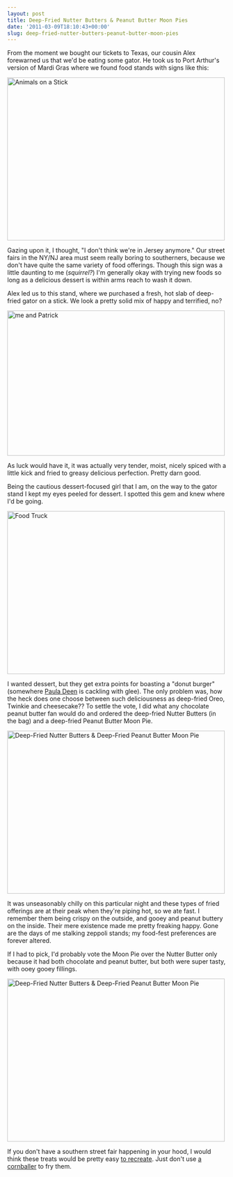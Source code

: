 ```yaml
---
layout: post
title: Deep-Fried Nutter Butters & Peanut Butter Moon Pies
date: '2011-03-09T18:10:43+00:00'
slug: deep-fried-nutter-butters-peanut-butter-moon-pies
---
```

From the moment we bought our tickets to Texas, our cousin Alex forewarned us that we'd be eating some gator. He took us to Port Arthur's version of Mardi Gras where we found food stands with signs like this:

<a href="http://www.flickr.com/photos/kstar810/5513234600/" title="Animals on a Stick by kstar810, on Flickr"><img src="http://farm6.static.flickr.com/5056/5513234600_5e5c816fb5.jpg" width="500" height="374" alt="Animals on a Stick" /></a>

Gazing upon it, I thought, "I don't think we're in Jersey anymore." Our street fairs in the NY/NJ area must seem really boring to southerners, because we don't have quite the same variety of food offerings. Though this sign was a little daunting to me (<em>squirrel?</em>) I'm generally okay with trying new foods so long as a delicious dessert is within arms reach to wash it down.

Alex led us to this stand, where we purchased a fresh, hot slab of deep-fried gator on a stick. We look a pretty solid mix of happy and terrified, no?

<a href="http://www.flickr.com/photos/kstar810/5512641323/" title="me and Patrick by kstar810, on Flickr"><img src="http://farm6.static.flickr.com/5179/5512641323_01ae904f49.jpg" width="500" height="333" alt="me and Patrick" /></a>

As luck would have it, it was actually very tender, moist, nicely spiced with a little kick and fried to greasy delicious perfection. Pretty darn good.

Being the cautious dessert-focused girl that I am, on the way to the gator stand I kept my eyes peeled for dessert. I spotted this gem and knew where I'd be going.

<a href="http://www.flickr.com/photos/kstar810/5513235086/" title="Food Truck by kstar810, on Flickr"><img src="http://farm6.static.flickr.com/5296/5513235086_32371db4f1.jpg" width="500" height="374" alt="Food Truck" /></a>

I wanted dessert, but they get extra points for boasting a "donut burger" (somewhere <a href="http://pauladeenridingthings.com/">Paula Deen</a> is cackling with glee). The only problem was, how the heck does one choose between such deliciousness as deep-fried Oreo, Twinkie and cheesecake?? To settle the vote, I did what any chocolate peanut butter fan would do and ordered the deep-fried Nutter Butters (in the bag) and a deep-fried Peanut Butter Moon Pie.

<a href="http://www.flickr.com/photos/kstar810/5513235934/" title="Deep-Fried Nutter Butters &amp; Deep-Fried Peanut Butter Moon Pie by kstar810, on Flickr"><img src="http://farm6.static.flickr.com/5254/5513235934_25abf8bb76.jpg" width="500" height="374" alt="Deep-Fried Nutter Butters &amp; Deep-Fried Peanut Butter Moon Pie" /></a>

It was unseasonably chilly on this particular night and these types of fried offerings are at their peak when they're piping hot, so we ate fast. I remember them being crispy on the outside, and gooey and peanut buttery on the inside. Their mere existence made me pretty freaking happy. Gone are the days of me stalking zeppoli stands; my food-fest preferences are forever altered.

If I had to pick, I'd probably vote the Moon Pie over the Nutter Butter only because it had both chocolate and peanut butter, but both were super tasty, with ooey gooey fillings.

<a href="http://www.flickr.com/photos/kstar810/5512639151/" title="Deep-Fried Nutter Butters &amp; Deep-Fried Peanut Butter Moon Pie by kstar810, on Flickr"><img src="http://farm6.static.flickr.com/5218/5512639151_26f6c0a99a.jpg" width="500" height="374" alt="Deep-Fried Nutter Butters &amp; Deep-Fried Peanut Butter Moon Pie" /></a>

If you don't have a southern street fair happening in your hood, I would think these treats would be pretty easy <a href="http://allrecipes.com//Recipe/deep-fried-oreos/Detail.aspx">to recreate</a>. Just don't use <a href="http://www.youtube.com/watch?v=dJe6jg5gHtk&feature=related">a cornballer</a> to fry them.
